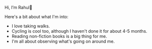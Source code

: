Hi, I’m Rahul👋 

Here's a bit about what I'm into:

- I love taking walks.
- Cycling is cool too, although I haven't done it for about 4-5 months.
- Reading non-fiction books is a big thing for me.
- I'm all about observing what's going on around me.

<!---
rk22361/rk22361 is a ✨ special ✨ repository because its `README.md` (this file) appears on your GitHub profile.
You can click the Preview link to take a look at your changes.
--->

